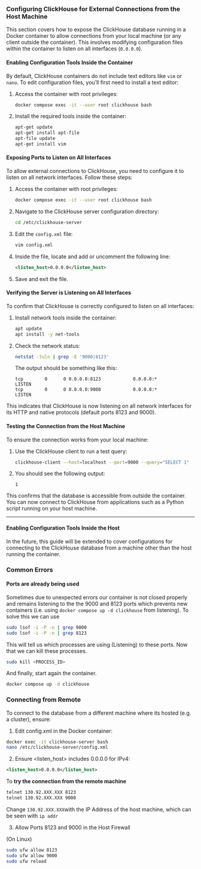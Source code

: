 ### Configuring ClickHouse for External Connections from the Host Machine

This section covers how to expose the ClickHouse database running in a Docker container to allow connections from your local machine (or any client outside the container). This involves modifying configuration files within the container to listen on all interfaces (`0.0.0.0`).

#### Enabling Configuration Tools Inside the Container

By default, ClickHouse containers do not include text editors like `vim` or `nano`. To edit configuration files, you’ll first need to install a text editor:

1. Access the container with root privileges:
   ```bash
   docker compose exec -it --user root clickhouse bash
   ```

2. Install the required tools inside the container:
   ```bash
   apt-get update
   apt-get install apt-file
   apt-file update
   apt-get install vim
   ```

#### Exposing Ports to Listen on All Interfaces

To allow external connections to ClickHouse, you need to configure it to listen on all network interfaces. Follow these steps:

1. Access the container with root privileges:
   ```bash
   docker compose exec -it --user root clickhouse bash
   ```

2. Navigate to the ClickHouse server configuration directory:
   ```bash
   cd /etc/clickhouse-server
   ```

3. Edit the `config.xml` file:
   ```bash
   vim config.xml
   ```

4. Inside the file, locate and add or uncomment the following line:
   ```xml
   <listen_host>0.0.0.0</listen_host>
   ```

5. Save and exit the file.

#### Verifying the Server is Listening on All Interfaces

To confirm that ClickHouse is correctly configured to listen on all interfaces:

1. Install network tools inside the container:
   ```bash
   apt update
   apt install -y net-tools
   ```

2. Check the network status:
   ```bash
   netstat -tuln | grep -E '9000|8123'
   ```

   The output should be something like this:
   ```plaintext
   tcp        0      0 0.0.0.0:8123            0.0.0.0:*               LISTEN     
   tcp        0      0 0.0.0.0:9000            0.0.0.0:*               LISTEN   
   ```

This indicates that ClickHouse is now listening on all network interfaces for its HTTP and native protocols (default ports 8123 and 9000).

#### Testing the Connection from the Host Machine

To ensure the connection works from your local machine:

1. Use the ClickHouse client to run a test query:
   ```bash
   clickhouse-client --host=localhost --port=9000 --query="SELECT 1"
   ```

2. You should see the following output:
   ```plaintext
   1
   ```

This confirms that the database is accessible from outside the container. You can now connect to ClickHouse from applications such as a Python script running on your host machine.

---
 
#### Enabling Configuration Tools Inside the Host 
In the future, this guide will be extended to cover configurations for connecting to the ClickHouse database from a machine other than the host running the container.


### Common Errors
#### Ports are already being used 
Sometimes due to unexpected errors our container is not closed properly and remains listening to the the 9000 and 8123 ports which prevents new containers (i.e. using `docker compose up -d clickhouse` from listening). To solve this we can use 

```bash
sudo lsof -i -P -n | grep 9000
sudo lsof -i -P -n | grep 8123
```

This will tell us which processes are using (Listening) to these ports. Now that we can kill these processes.

```bash 
sudo kill <PROCESS_ID>
```

And finally, start again the container. 

```bash
docker compose up -d clickhouse
```


### Connecting from Remote 

To connect to the database from a different machine where its hosted (e.g. a cluster), ensure:

1. Edit config.xml in the Docker container:
```bash
docker exec -it clickhouse-server bash
nano /etc/clickhouse-server/config.xml
```

2. Ensure <listen_host> includes 0.0.0.0 for IPv4:

```xml
<listen_host>0.0.0.0</listen_host>
```

To **try the connection from the remote machine**


```bash
telnet 130.92.XXX.XXX 8123
telnet 130.92.XXX.XXX 9000
```
Change `130.92.XXX.XXX`with the IP Address of the host machine, which can be seen with `ip addr`

3. Allow Ports 8123 and 9000 in the Host Firewall

(On Linux)
``` bash
sudo ufw allow 8123
sudo ufw allow 9000
sudo ufw reload
```